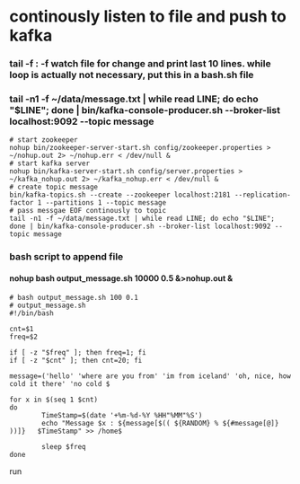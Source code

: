 # continously listen to file and push to kafka
### tail -f : -f watch file for change and print last 10 lines.  while loop is actually not necessary, put this in a bash.sh file
### tail -n1 -f ~/data/message.txt | while read LINE; do echo "$LINE"; done | bin/kafka-console-producer.sh --broker-list localhost:9092 --topic message

```
# start zookeeper
nohup bin/zookeeper-server-start.sh config/zookeeper.properties > ~/nohup.out 2> ~/nohup.err < /dev/null &
# start kafka server
nohup bin/kafka-server-start.sh config/server.properties > ~/kafka_nohup.out 2> ~/kafka_nohup.err < /dev/null &
# create topic message 
bin/kafka-topics.sh --create --zookeeper localhost:2181 --replication-factor 1 --partitions 1 --topic message
# pass messgae EOF continously to topic
tail -n1 -f ~/data/message.txt | while read LINE; do echo "$LINE"; done | bin/kafka-console-producer.sh --broker-list localhost:9092 --topic message
```

### bash script to append file 
#### nohup bash output_message.sh 10000 0.5 &>nohup.out &
```
# bash output_message.sh 100 0.1
# output_message.sh 
#!/bin/bash

cnt=$1
freq=$2

if [ -z "$freq" ]; then freq=1; fi
if [ -z "$cnt" ]; then cnt=20; fi

message=('hello' 'where are you from' 'im from iceland' 'oh, nice, how cold it there' 'no cold $

for x in $(seq 1 $cnt)
do
        TimeStamp=$(date '+%m-%d-%Y %HH"%MM"%S')
        echo "Message $x : ${message[$(( ${RANDOM} % ${#message[@]} ))]}   $TimeStamp" >> /home$

        sleep $freq
done

```
run
